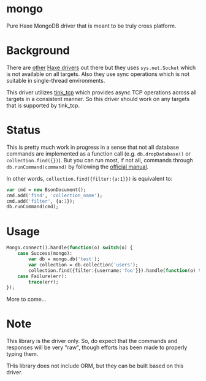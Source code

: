 # mongo

Pure Haxe MongoDB driver that is meant to be truly cross platform.

# Background

There are [other](https://github.com/MattTuttle/mongo-haxe-driver) [Haxe drivers](https://bitbucket.org/yar3333/haxe-mongomod) out there but they uses `sys.net.Socket` which is not available on all targets. Also they use sync operations which is not suitable in single-thread environments.

This driver utilizes [tink_tcp](https://github.com/haxetink/tink_tcp) which provides async TCP operations across all targets in a consistent manner. So this driver should work on any targets that is supported by tink_tcp.

# Status

This is pretty much work in progress in a sense that not all database commands are implemented as a function call (e.g. `db.dropDatabase()` or `collection.find({})`). But you can run most, if not all, commands through `db.runCommand(command)` by following the [official manual](https://docs.mongodb.com/manual/reference/command).

In other words, `collection.find({filter:{a:1}})` is equivalent to:
```haxe
var cmd = new BsonDocument();
cmd.add('find', 'collection_name');
cmd.add('filter', {a:1});
db.runCommand(cmd);
```

# Usage

```haxe
Mongo.connect().handle(function(o) switch(o) {
	case Success(mongo):
		var db = mongo.db('test');
		var collection = db.collection('users');
		collection.find({filter:{username:'foo'}}).handle(function(o) trace(o));
	case Failure(err):
		trace(err);
});
```

More to come...


# Note

This library is the driver only. So, do expect that the commands and responses will be very "raw", though efforts has been made to properly typing them.

THis library does not include ORM, but they can be built based on this driver.
